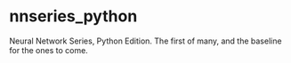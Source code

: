 # nnseries_python
Neural Network Series, Python Edition. The first of many, and the baseline for the ones to come.
